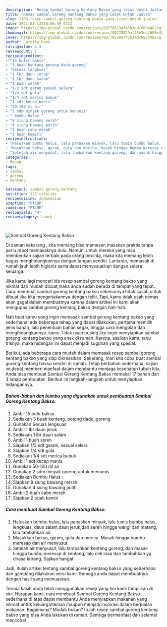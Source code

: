 ```yaml
---
description: "Resep Sambal Goreng Kentang Bakso yang lezat Untuk Jualan"
title: "Resep Sambal Goreng Kentang Bakso yang lezat Untuk Jualan"
slug: 1103-resep-sambal-goreng-kentang-bakso-yang-lezat-untuk-jualan
date: 2021-01-13T18:06:59.541Z
image: https://img-global.cpcdn.com/recipes/80778529af45b3ed/680x482cq70/sambal-goreng-kentang-bakso-foto-resep-utama.jpg
thumbnail: https://img-global.cpcdn.com/recipes/80778529af45b3ed/680x482cq70/sambal-goreng-kentang-bakso-foto-resep-utama.jpg
cover: https://img-global.cpcdn.com/recipes/80778529af45b3ed/680x482cq70/sambal-goreng-kentang-bakso-foto-resep-utama.jpg
author: Loretta Hunt
ratingvalue: 4.3
reviewcount: 7
recipeingredient:
- "15 butir bakso"
- "3 buah kentang potong dadu goreng"
- "Seruas lengkuas"
- "1 lbr daun jeruk"
- "1 lbr daun salam"
- "1 buah sereh"
- "1/2 sdt garam sesuai selera"
- "1/4 sdt gula"
- "1/4 sdt merica bubuk"
- "1 sdt kecap manis"
- "50-100 ml air"
- "2 sdm minyak goreng untuk menumis"
- " Bumbu Halus "
- "8 siung bawang merah"
- "4 siung bawang putih"
- "2 buah cabe merah"
- "2 buah kemiri"
recipeinstructions:
- "Haluskan bumbu halus, lalu panaskan minyak, lalu tumis bumbu halus, lengkuas, daun salam,daun jeruk,dan sereh hingga wangi dan matang, lalu tambahkan air."
- "Masukkan bakso, garam, gula dan merica. Masak hingga bumbu meresap dan air menyusut."
- "Setelah air menyusut, lalu tambahkan kentang goreng, dan masak hingga bumbu meresap di kentang, lalu cek rasa dan tambahkan yg dirasa kurang. Sajikan hangat"
categories:
- Resep
tags:
- sambal
- goreng
- kentang

katakunci: sambal goreng kentang 
nutrition: 175 calories
recipecuisine: Indonesian
preptime: "PT10M"
cooktime: "PT49M"
recipeyield: "4"
recipecategory: Lunch

---
```



![Sambal Goreng Kentang Bakso](https://img-global.cpcdn.com/recipes/80778529af45b3ed/680x482cq70/sambal-goreng-kentang-bakso-foto-resep-utama.jpg)

Di zaman  sekarang , kita memang bisa memesan masakan praktis tanpa perlu repot memasaknya dulu. Namun, untuk mereka yang mau memberikan sajian terbaik pada orang tercinta, maka kita memang lebih bagus menghidangkannya dengan tangan sendiri. Lantaran, memasak di rumah jauh lebih higienis serta dapat menyesuaikan dengan selera keluarga.

Jika kamu lagi mencari ide resep sambal goreng kentang bakso yang nikmat dan mudah dibuat,maka anda sudah berada di tempat yang tepat. Cara membuat sambal goreng kentang bakso  sebenarnya tidak susah untuk dibuat jika kita mengerjakannya dengan teliti. Tapi, kamu tidak usah cemas akan gagal dalam membuatnya 
karena dalam artikel ini kami akan mengupas sambal goreng kentang bakso dengan hati-hati.  



Nah buat kamu yang ingin memasak sambal goreng kentang bakso yang sederhana, ada beberapa tahap yang dapat dilakukan, pertama memilih jenis bahan, lalu penentuan bahan segar, hingga cara mengolah dan menghidangkannya. kamu Tidak usah pusing jika ingin menyiapkan sambal goreng kentang bakso yang enak di rumah. Karena, asalkan kamu  tahu triknya, maka hidangan ini dapat menjadi suguhan yang spesial.

Berikut, ada beberapa cara mudah dalam memasak resep sambal goreng kentang bakso yang siap dikreasikan. Sekarang, mari kita coba buat sambal goreng kentang bakso sendiri di rumah. Tetap berbahan sederhana, sajian ini dapat memberi manfaat dalam membantu menjaga kesehatan tubuh kita. Anda bisa membuat Sambal Goreng Kentang Bakso memakai 17 bahan dan 3 tahap pembuatan. Berikut ini langkah-langkah untuk menyiapkan hidangannya.

<!--inarticleads1-->

##### Bahan-bahan dan bumbu yang digunakan untuk pembuatan Sambal Goreng Kentang Bakso:

1. Ambil 15 butir bakso
1. Sediakan 3 buah kentang, potong dadu, goreng
1. Gunakan Seruas lengkuas
1. Ambil 1 lbr daun jeruk
1. Sediakan 1 lbr daun salam
1. Ambil 1 buah sereh
1. Siapkan 1/2 sdt garam, sesuai selera
1. Siapkan 1/4 sdt gula
1. Sediakan 1/4 sdt merica bubuk
1. Ambil 1 sdt kecap manis
1. Gunakan 50-100 ml air
1. Gunakan 2 sdm minyak goreng untuk menumis
1. Sediakan  Bumbu Halus :
1. Siapkan 8 siung bawang merah
1. Gunakan 4 siung bawang putih
1. Ambil 2 buah cabe merah
1. Siapkan 2 buah kemiri




<!--inarticleads2-->

##### Cara membuat Sambal Goreng Kentang Bakso:

1. Haluskan bumbu halus, lalu panaskan minyak, lalu tumis bumbu halus, lengkuas, daun salam,daun jeruk,dan sereh hingga wangi dan matang, lalu tambahkan air.
1. Masukkan bakso, garam, gula dan merica. Masak hingga bumbu meresap dan air menyusut.
1. Setelah air menyusut, lalu tambahkan kentang goreng, dan masak hingga bumbu meresap di kentang, lalu cek rasa dan tambahkan yg dirasa kurang. Sajikan hangat




Jadi, itulah artikel tentang  sambal goreng kentang bakso  yang sederhana dan gampang dilakukan versi kami. Semoga anda dapat membuatnya dengan hasil yang memuaskan. 

Terima kasih anda telah menggunakan resep yang tim kami tampilkan di sini. Harapan kami, cara membuat  Sambal Goreng Kentang Bakso sederhana di atas dapat membantu Anda menyiapkan makanan yang nikmat untuk keluarga/teman maupun menjadi inspirasi dalam berjualan makanan. Bagaimana? Mudah bukan? Itulah resep sambal goreng kentang bakso yang bisa Anda lakukan di rumah. Semoga bermanfaat dan selamat mencoba!

